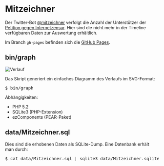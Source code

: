 # Mitzeichner #

Der Twitter-Bot [@mitzeichner](http://twitter.com/Mitzeichner) verfolgt die Anzahl der Unterstützer der [Petition gegen Internetzensur](https://epetitionen.bundestag.de/index.php?action=petition%3bsa=details%3bpetition=3860). Hier sind die nicht mehr in der Timeline verfügbaren Daten zur Auswertung erhältlich.

Im Branch <code>gh-pages</code> befinden sich die [GitHub Pages](http://rbq.github.com/mitzeichner/ "GitHub Pages zum Projekt").


## bin/graph ##

![Verlauf](http://cloud.github.com/downloads/rbq/mitzeichner/Mitzeichner.png "Verlauf")

Das Skript generiert ein einfaches Diagramm des Verlaufs im SVG-Format:

<pre>$ bin/graph</pre>

Abhängigkeiten:

* PHP 5.2
* SQLite3 (PHP-Extension)
* ezComponents (PEAR-Paket)

## data/Mitzeichner.sql ##

Dies sind die erhobenen Daten als SQLite-Dump. Eine Datenbank erhält man durch:

<pre>$ cat data/Mitzeichner.sql | sqlite3 data/Mitzeichner.sqlite</pre>
